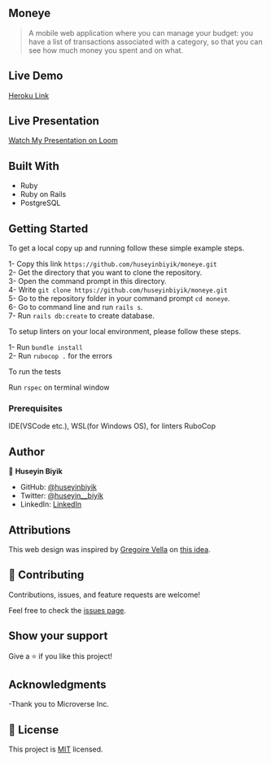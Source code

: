 ## Moneye

> A mobile web application where you can manage your budget: you have a list of transactions associated with a category, so that you can see how much money you spent and on what.

## Live Demo
[Heroku Link](https://moneye-app.herokuapp.com/)

## Live Presentation
[Watch My Presentation on Loom](https://www.loom.com/share/10d47905b9084e80ba5f057f7176c2a6)

## Built With

- Ruby
- Ruby on Rails
-  PostgreSQL

## Getting Started

To get a local copy up and running follow these simple example steps.

1- Copy this link `https://github.com/huseyinbiyik/moneye.git` <br>
2- Get the directory that you want to clone the repository. <br>
3- Open the command prompt in this directory. <br>
4- Write `git clone https://github.com/huseyinbiyik/moneye.git` <br>
5- Go to the repository folder in your command prompt `cd moneye`. <br>
6- Go to command line and run `rails s`. <br>
7- Run `rails db:create` to create database.

To setup linters on your local environment, please follow these steps.

1- Run `bundle install` <br>
2- Run `rubocop .` for the errors

To run the tests <br>

Run `rspec` on terminal window

### Prerequisites

IDE(VSCode etc.), WSL(for Windows OS), for linters RuboCop

## Author

👤 **Huseyin Biyik**

- GitHub: [@huseyinbiyik](https://github.com/huseyinbiyik)
- Twitter: [@huseyin__biyik](https://twitter.com/huseyin__biyik)
- LinkedIn: [LinkedIn](https://www.linkedin.com/in/tahahuseyinbiyik/)


## Attributions

This web design was inspired by [Gregoire Vella](https://www.behance.net/gregoirevella)
on [this idea](https://www.behance.net/gallery/19759151/Snapscan-iOs-design-and-branding?tracking_source=).

## 🤝 Contributing

Contributions, issues, and feature requests are welcome!

Feel free to check the [issues page](../../issues/).

## Show your support

Give a ⭐️ if you like this project!

## Acknowledgments

-Thank you to Microverse Inc.

## 📝 License

This project is [MIT](./LICENSE.md) licensed.
